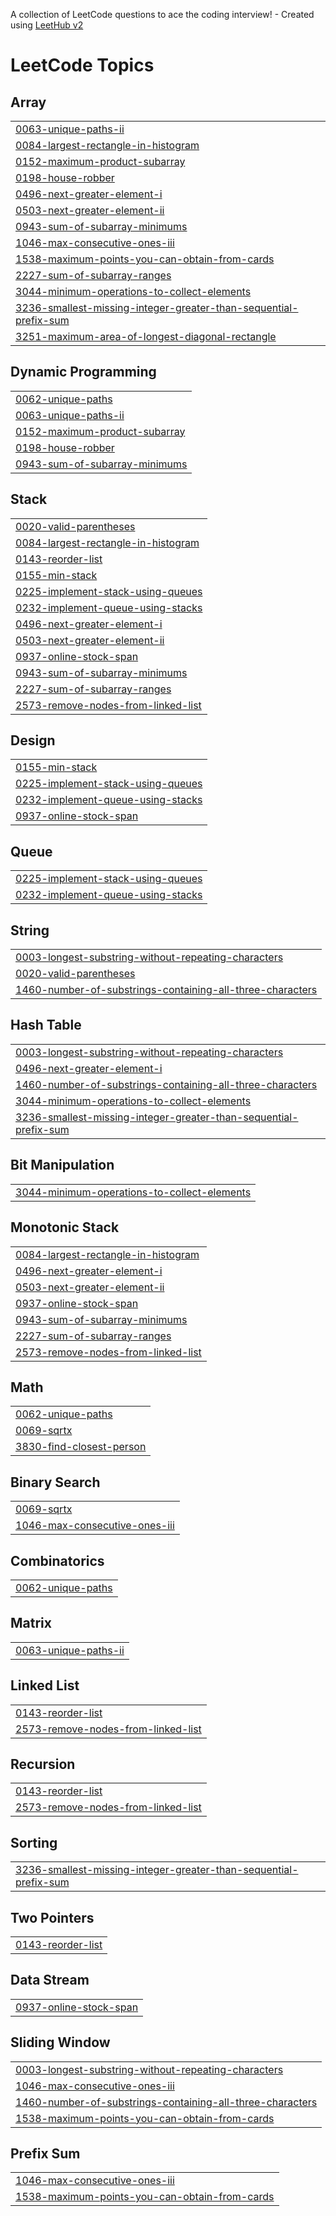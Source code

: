 A collection of LeetCode questions to ace the coding interview! - Created using [LeetHub v2](https://github.com/arunbhardwaj/LeetHub-2.0)
<!---LeetCode Topics Start-->
# LeetCode Topics
## Array
|  |
| ------- |
| [0063-unique-paths-ii](https://github.com/VishantNimesh/Leetcode/tree/master/0063-unique-paths-ii) |
| [0084-largest-rectangle-in-histogram](https://github.com/VishantNimesh/Leetcode/tree/master/0084-largest-rectangle-in-histogram) |
| [0152-maximum-product-subarray](https://github.com/VishantNimesh/Leetcode/tree/master/0152-maximum-product-subarray) |
| [0198-house-robber](https://github.com/VishantNimesh/Leetcode/tree/master/0198-house-robber) |
| [0496-next-greater-element-i](https://github.com/VishantNimesh/Leetcode/tree/master/0496-next-greater-element-i) |
| [0503-next-greater-element-ii](https://github.com/VishantNimesh/Leetcode/tree/master/0503-next-greater-element-ii) |
| [0943-sum-of-subarray-minimums](https://github.com/VishantNimesh/Leetcode/tree/master/0943-sum-of-subarray-minimums) |
| [1046-max-consecutive-ones-iii](https://github.com/VishantNimesh/Leetcode/tree/master/1046-max-consecutive-ones-iii) |
| [1538-maximum-points-you-can-obtain-from-cards](https://github.com/VishantNimesh/Leetcode/tree/master/1538-maximum-points-you-can-obtain-from-cards) |
| [2227-sum-of-subarray-ranges](https://github.com/VishantNimesh/Leetcode/tree/master/2227-sum-of-subarray-ranges) |
| [3044-minimum-operations-to-collect-elements](https://github.com/VishantNimesh/Leetcode/tree/master/3044-minimum-operations-to-collect-elements) |
| [3236-smallest-missing-integer-greater-than-sequential-prefix-sum](https://github.com/VishantNimesh/Leetcode/tree/master/3236-smallest-missing-integer-greater-than-sequential-prefix-sum) |
| [3251-maximum-area-of-longest-diagonal-rectangle](https://github.com/VishantNimesh/Leetcode/tree/master/3251-maximum-area-of-longest-diagonal-rectangle) |
## Dynamic Programming
|  |
| ------- |
| [0062-unique-paths](https://github.com/VishantNimesh/Leetcode/tree/master/0062-unique-paths) |
| [0063-unique-paths-ii](https://github.com/VishantNimesh/Leetcode/tree/master/0063-unique-paths-ii) |
| [0152-maximum-product-subarray](https://github.com/VishantNimesh/Leetcode/tree/master/0152-maximum-product-subarray) |
| [0198-house-robber](https://github.com/VishantNimesh/Leetcode/tree/master/0198-house-robber) |
| [0943-sum-of-subarray-minimums](https://github.com/VishantNimesh/Leetcode/tree/master/0943-sum-of-subarray-minimums) |
## Stack
|  |
| ------- |
| [0020-valid-parentheses](https://github.com/VishantNimesh/Leetcode/tree/master/0020-valid-parentheses) |
| [0084-largest-rectangle-in-histogram](https://github.com/VishantNimesh/Leetcode/tree/master/0084-largest-rectangle-in-histogram) |
| [0143-reorder-list](https://github.com/VishantNimesh/Leetcode/tree/master/0143-reorder-list) |
| [0155-min-stack](https://github.com/VishantNimesh/Leetcode/tree/master/0155-min-stack) |
| [0225-implement-stack-using-queues](https://github.com/VishantNimesh/Leetcode/tree/master/0225-implement-stack-using-queues) |
| [0232-implement-queue-using-stacks](https://github.com/VishantNimesh/Leetcode/tree/master/0232-implement-queue-using-stacks) |
| [0496-next-greater-element-i](https://github.com/VishantNimesh/Leetcode/tree/master/0496-next-greater-element-i) |
| [0503-next-greater-element-ii](https://github.com/VishantNimesh/Leetcode/tree/master/0503-next-greater-element-ii) |
| [0937-online-stock-span](https://github.com/VishantNimesh/Leetcode/tree/master/0937-online-stock-span) |
| [0943-sum-of-subarray-minimums](https://github.com/VishantNimesh/Leetcode/tree/master/0943-sum-of-subarray-minimums) |
| [2227-sum-of-subarray-ranges](https://github.com/VishantNimesh/Leetcode/tree/master/2227-sum-of-subarray-ranges) |
| [2573-remove-nodes-from-linked-list](https://github.com/VishantNimesh/Leetcode/tree/master/2573-remove-nodes-from-linked-list) |
## Design
|  |
| ------- |
| [0155-min-stack](https://github.com/VishantNimesh/Leetcode/tree/master/0155-min-stack) |
| [0225-implement-stack-using-queues](https://github.com/VishantNimesh/Leetcode/tree/master/0225-implement-stack-using-queues) |
| [0232-implement-queue-using-stacks](https://github.com/VishantNimesh/Leetcode/tree/master/0232-implement-queue-using-stacks) |
| [0937-online-stock-span](https://github.com/VishantNimesh/Leetcode/tree/master/0937-online-stock-span) |
## Queue
|  |
| ------- |
| [0225-implement-stack-using-queues](https://github.com/VishantNimesh/Leetcode/tree/master/0225-implement-stack-using-queues) |
| [0232-implement-queue-using-stacks](https://github.com/VishantNimesh/Leetcode/tree/master/0232-implement-queue-using-stacks) |
## String
|  |
| ------- |
| [0003-longest-substring-without-repeating-characters](https://github.com/VishantNimesh/Leetcode/tree/master/0003-longest-substring-without-repeating-characters) |
| [0020-valid-parentheses](https://github.com/VishantNimesh/Leetcode/tree/master/0020-valid-parentheses) |
| [1460-number-of-substrings-containing-all-three-characters](https://github.com/VishantNimesh/Leetcode/tree/master/1460-number-of-substrings-containing-all-three-characters) |
## Hash Table
|  |
| ------- |
| [0003-longest-substring-without-repeating-characters](https://github.com/VishantNimesh/Leetcode/tree/master/0003-longest-substring-without-repeating-characters) |
| [0496-next-greater-element-i](https://github.com/VishantNimesh/Leetcode/tree/master/0496-next-greater-element-i) |
| [1460-number-of-substrings-containing-all-three-characters](https://github.com/VishantNimesh/Leetcode/tree/master/1460-number-of-substrings-containing-all-three-characters) |
| [3044-minimum-operations-to-collect-elements](https://github.com/VishantNimesh/Leetcode/tree/master/3044-minimum-operations-to-collect-elements) |
| [3236-smallest-missing-integer-greater-than-sequential-prefix-sum](https://github.com/VishantNimesh/Leetcode/tree/master/3236-smallest-missing-integer-greater-than-sequential-prefix-sum) |
## Bit Manipulation
|  |
| ------- |
| [3044-minimum-operations-to-collect-elements](https://github.com/VishantNimesh/Leetcode/tree/master/3044-minimum-operations-to-collect-elements) |
## Monotonic Stack
|  |
| ------- |
| [0084-largest-rectangle-in-histogram](https://github.com/VishantNimesh/Leetcode/tree/master/0084-largest-rectangle-in-histogram) |
| [0496-next-greater-element-i](https://github.com/VishantNimesh/Leetcode/tree/master/0496-next-greater-element-i) |
| [0503-next-greater-element-ii](https://github.com/VishantNimesh/Leetcode/tree/master/0503-next-greater-element-ii) |
| [0937-online-stock-span](https://github.com/VishantNimesh/Leetcode/tree/master/0937-online-stock-span) |
| [0943-sum-of-subarray-minimums](https://github.com/VishantNimesh/Leetcode/tree/master/0943-sum-of-subarray-minimums) |
| [2227-sum-of-subarray-ranges](https://github.com/VishantNimesh/Leetcode/tree/master/2227-sum-of-subarray-ranges) |
| [2573-remove-nodes-from-linked-list](https://github.com/VishantNimesh/Leetcode/tree/master/2573-remove-nodes-from-linked-list) |
## Math
|  |
| ------- |
| [0062-unique-paths](https://github.com/VishantNimesh/Leetcode/tree/master/0062-unique-paths) |
| [0069-sqrtx](https://github.com/VishantNimesh/Leetcode/tree/master/0069-sqrtx) |
| [3830-find-closest-person](https://github.com/VishantNimesh/Leetcode/tree/master/3830-find-closest-person) |
## Binary Search
|  |
| ------- |
| [0069-sqrtx](https://github.com/VishantNimesh/Leetcode/tree/master/0069-sqrtx) |
| [1046-max-consecutive-ones-iii](https://github.com/VishantNimesh/Leetcode/tree/master/1046-max-consecutive-ones-iii) |
## Combinatorics
|  |
| ------- |
| [0062-unique-paths](https://github.com/VishantNimesh/Leetcode/tree/master/0062-unique-paths) |
## Matrix
|  |
| ------- |
| [0063-unique-paths-ii](https://github.com/VishantNimesh/Leetcode/tree/master/0063-unique-paths-ii) |
## Linked List
|  |
| ------- |
| [0143-reorder-list](https://github.com/VishantNimesh/Leetcode/tree/master/0143-reorder-list) |
| [2573-remove-nodes-from-linked-list](https://github.com/VishantNimesh/Leetcode/tree/master/2573-remove-nodes-from-linked-list) |
## Recursion
|  |
| ------- |
| [0143-reorder-list](https://github.com/VishantNimesh/Leetcode/tree/master/0143-reorder-list) |
| [2573-remove-nodes-from-linked-list](https://github.com/VishantNimesh/Leetcode/tree/master/2573-remove-nodes-from-linked-list) |
## Sorting
|  |
| ------- |
| [3236-smallest-missing-integer-greater-than-sequential-prefix-sum](https://github.com/VishantNimesh/Leetcode/tree/master/3236-smallest-missing-integer-greater-than-sequential-prefix-sum) |
## Two Pointers
|  |
| ------- |
| [0143-reorder-list](https://github.com/VishantNimesh/Leetcode/tree/master/0143-reorder-list) |
## Data Stream
|  |
| ------- |
| [0937-online-stock-span](https://github.com/VishantNimesh/Leetcode/tree/master/0937-online-stock-span) |
## Sliding Window
|  |
| ------- |
| [0003-longest-substring-without-repeating-characters](https://github.com/VishantNimesh/Leetcode/tree/master/0003-longest-substring-without-repeating-characters) |
| [1046-max-consecutive-ones-iii](https://github.com/VishantNimesh/Leetcode/tree/master/1046-max-consecutive-ones-iii) |
| [1460-number-of-substrings-containing-all-three-characters](https://github.com/VishantNimesh/Leetcode/tree/master/1460-number-of-substrings-containing-all-three-characters) |
| [1538-maximum-points-you-can-obtain-from-cards](https://github.com/VishantNimesh/Leetcode/tree/master/1538-maximum-points-you-can-obtain-from-cards) |
## Prefix Sum
|  |
| ------- |
| [1046-max-consecutive-ones-iii](https://github.com/VishantNimesh/Leetcode/tree/master/1046-max-consecutive-ones-iii) |
| [1538-maximum-points-you-can-obtain-from-cards](https://github.com/VishantNimesh/Leetcode/tree/master/1538-maximum-points-you-can-obtain-from-cards) |
<!---LeetCode Topics End-->